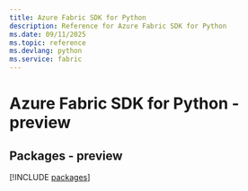 ```yaml
---
title: Azure Fabric SDK for Python
description: Reference for Azure Fabric SDK for Python
ms.date: 09/11/2025
ms.topic: reference
ms.devlang: python
ms.service: fabric
---
```

# Azure Fabric SDK for Python - preview
## Packages - preview
[!INCLUDE [packages](fabric-index.md)]